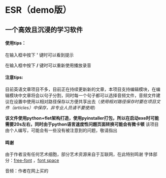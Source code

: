 # ESR（demo版）
## 一个高效且沉浸的学习软件
#### 使用tips：
在输入框中按下 **'** 键时可以看到提示

在输入框中按下 **/** 键时可以重新使用播放录音

#### 注意tips:
目前英语文章项目不多，目前正在持续更新新的文章，本项目支持编辑模块，在编辑模块中文章将会以句子分割，同时每一个句子都可以选择音频文件，音频文件建议在设置中使用以相对路径保存以方便共享出去（*使用相对路径保存时要在项目文件（articles）中保存，非专业人员请不要使用*）

**该文件使用python+flet架构打造，使用pyinstaller打包，所以在启动exe时可能需要20s左右，同时由于python语言速度性问题页面转换可能会有微卡顿**
该项目由个人编写，可能会有一些没有被注意到的问题，敬请指出

#### 鸣谢
由于作者没有任何艺术细胞，部分艺术资源来自于互联网，在此特别鸣谢
字体部分：[free-font](https://github.com/wordshub/free-font) ，[font space](https://www.fontspace.com/category/ttf)

音频：作者在网上买的
